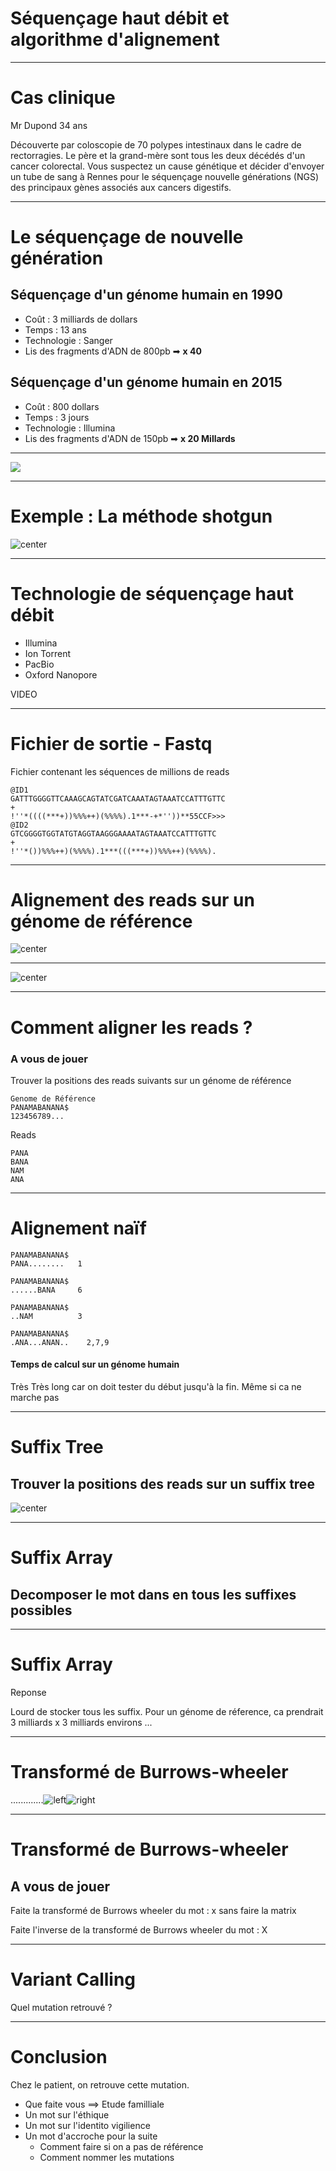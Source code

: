 Séquençage haut débit et algorithme d'alignement
===



--- 

# Cas clinique 

Mr Dupond 34 ans

Découverte par coloscopie de 70 polypes intestinaux dans le cadre de rectorragies.
Le père et la grand-mère sont tous les deux décédés d'un cancer colorectal.
Vous suspectez un cause génétique et décider d'envoyer un tube de sang à Rennes pour le séquençage nouvelle générations (NGS) des principaux gènes associés aux cancers digestifs.


--- 
# Le séquençage de nouvelle génération 
 
## Séquençage d'un génome humain en 1990
- Coût : 3 milliards de dollars 
- Temps : 13 ans 
- Technologie : Sanger 
- Lis des fragments d'ADN de 800pb ➡ **x 40** 

## Séquençage d'un génome humain en 2015
- Coût : 800 dollars
- Temps : 3 jours
- Technologie : Illumina
- Lis des fragments d'ADN de 150pb ➡ **x 20 Millards**
---
![](cost_per_genome.jpg)


--- 
# Exemple : La méthode shotgun

![center](shotgun.png)

--- 
# Technologie de séquençage haut débit

- Illumina 
- Ion Torrent
- PacBio
- Oxford Nanopore

VIDEO

---

# Fichier de sortie -  Fastq
Fichier contenant les séquences de millions de reads 

  	@ID1
  	GATTTGGGGTTCAAAGCAGTATCGATCAAATAGTAAATCCATTTGTTC
  	+
  	!''*((((***+))%%%++)(%%%%).1***-+*''))**55CCF>>>
    @ID2
  	GTCGGGGTGGTATGTAGGTAAGGGAAAATAGTAAATCCATTTGTTC
  	+
  	!''*())%%%++)(%%%%).1***(((***+))%%%++)(%%%%).


---

# Alignement des reads sur un génome de référence

![center](alignref.png)

--- 

![center](samtools.png)

--- 
# Comment aligner les reads ?

### A vous de jouer
Trouver la positions des reads suivants sur un génome de référence 

	Genome de Référence 
    PANAMABANANA$
    123456789...

Reads 

	PANA
	BANA
	NAM
	ANA

---

# Alignement naïf 

	PANAMABANANA$
	PANA........   1
    
	PANAMABANANA$
    ......BANA     6
          
	PANAMABANANA$
    ..NAM          3

	PANAMABANANA$
	.ANA...ANAN..    2,7,9

#### Temps de calcul sur un génome humain
Très Très long 
car on doit tester du début jusqu'à la fin. Même si ca ne marche pas 

---

# Suffix Tree 
## Trouver la positions des reads sur un suffix tree
![center](suffix_tree.png)


---

# Suffix Array 
## Decomposer le mot dans en tous les suffixes possibles 


---
# Suffix Array 
Reponse

Lourd de stocker tous les suffix. Pour un génome de réference, ca prendrait 3 milliards x 3 milliards environs ... 

---
# Transformé de Burrows-wheeler

   .............![left](matrix.png)![right](matrix2.png)


---
# Transformé de Burrows-wheeler
## A vous de jouer 
Faite la transformé de Burrows wheeler du mot : x 
sans faire la matrix 

Faite l'inverse de la transformé de Burrows wheeler du mot : X


---


# Variant Calling 

Quel mutation retrouvé ? 

--- 

# Conclusion 
Chez le patient, on retrouve cette mutation. 

- Que faite vous ==> Etude familliale 
- Un mot sur l'éthique
- Un mot sur l'identito vigilience 
- Un mot d'accroche pour la suite 
	- Comment faire si on a pas de référence 
	- Comment nommer les mutations 
